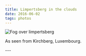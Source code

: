 ```yaml
---
title: Limpertsberg in the clouds
date: 2016-06-02
tags: photos
---
```

<p><img src="/assets/images/limpertsberg-fog-2.png" alt="Fog over limpertsberg"></p>
<p>As seen from Kirchberg, Luxembourg.</p>
---
